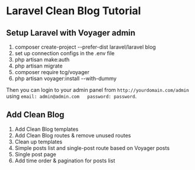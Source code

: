 # Laravel Clean Blog Tutorial
## Setup Laravel with Voyager admin
1. composer create-project --prefer-dist laravel/laravel blog
2. set up connection configs in the .env file
3. php artisan make:auth
4. php artisan migrate
5. composer require tcg/voyager
6. php artisan voyager:install --with-dummy

Then you can login to your admin panel from `http://yourdomain.com/admin` using `email: admin@admin.com   password: password`.

## Add Clean Blog
1. Add Clean Blog templates
2. Add Clean Blog routes & remove unused routes
3. Clean up templates
4. Simple posts list and single-post route based on Voyager posts
5. Single post page
6. Add time order & pagination for posts list